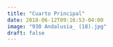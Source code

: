 ```yaml
---
title: "Cuarto Principal"
date: 2018-06-12T09:16:53-04:00
image: "930 Andalusia_ (18).jpg"
draft: false
---
```

